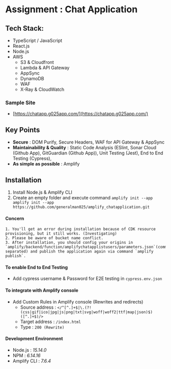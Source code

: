 # Assignment : Chat Application

## Tech Stack:
- TypeScript / JavaScript
- React.js
- Node.js
- AWS
    - S3 & Cloudfront
    - Lambda & API Gateway
    - AppSync
    - DynamoDB
    - WAF
    - X-Ray & CloudWatch

### Sample  Site
- [https://chatapp.g025app.com/](https://chatapp.g025app.com/)

## Key Points
- **Secure** : DOM Purify, Secure Headers, WAF for API Gateway & AppSync
- **Maintainability & Quality** : Static Code Analysis (ESlint, Sonar Cloud (Github App), GitGuardian (Github App)), Unit Testing (Jest), End to End Testing (Cypress), 
- **As simple as possible** : Amplify

## Installation
1. Install Node.js & Amplify CLI
2. Create an empty folder and execute command `amplify init --app amplify init --app https://github.com/generalman025/amplify_chatapplication.git`

#### Concern
    1. You'll get an error during installation because of CDK resource provisioning, but it still works. (Investigating)
    2. Please be aware of bucket name conflict.
    3. After installation, you should config your origins in `amplify/backend/function/amplifychatapplistusers/parameters.json`(comma separated) and publish the application again via command `amplify publish`. 

#### To enable End to End Testing
- Add cypress username & Password for E2E testing in `cypress.env.json`

#### To integrate with Amplify console
- Add Custom Rules in Amplify console (Rewrites and redirects)
    - Source address : `</^[^.]+$|\.(?!(css|gif|ico|jpg|js|png|txt|svg|woff|woff2|ttf|map|json)$)([^.]+$)/>`
    - Target address : `/index.html`
    - Type : `200 (Rewrite)`

#### Development Environment
- Node.js : *15.14.0*
- NPM : *6.14.16*
- Amplify CLI : *7.6.4*